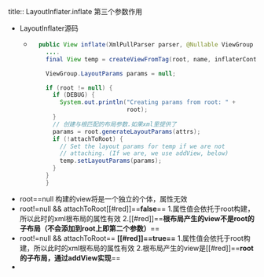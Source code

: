 title:: LayoutInflater.inflate 第三个参数作用

- LayoutInflater源码
	- ```java
	    public View inflate(XmlPullParser parser, @Nullable ViewGroup root, boolean attachToRoot) {
	      ....
	      final View temp = createViewFromTag(root, name, inflaterContext, attrs);
	  
	      ViewGroup.LayoutParams params = null;
	  
	      if (root != null) {
	        if (DEBUG) {
	          System.out.println("Creating params from root: " +
	                             root);
	        }
	        // 创建与根匹配的布局参数.如果xml里提供了
	        params = root.generateLayoutParams(attrs);
	        if (!attachToRoot) {
	          // Set the layout params for temp if we are not
	          // attaching. (If we are, we use addView, below)
	          temp.setLayoutParams(params);
	        }
	      }
	      }
	  ```
- root==null    构建的view将是一个独立的个体，属性无效
- root!=null  &&  attachToRoot[[#red]]==**false**==
                       1.属性值会依托于root构建，所以此时的xml根布局的属性有效
                       2.[[#red]]==**根布局产生的view不是root的子布局（不会添加到root上即第二个参数）**==
- root!=null  &&  attachToRoot==  **[[#red]]==true==**
                       1.属性值会依托于root构建，所以此时的xml根布局的属性有效
                       2.根布局产生的view是[[#red]]==**root的子布局，通过addView实现**==
-
